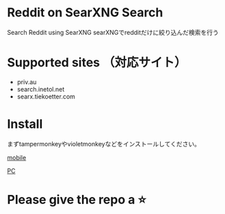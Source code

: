 # Reddit on SearXNG Search
Search Reddit using SearXNG
searXNGでredditだけに絞り込んだ検索を行う


# Supported sites （対応サイト）
- priv.au
- search.inetol.net
- searx.tiekoetter.com

# Install
まずtampermonkeyやvioletmonkeyなどをインストールしてください。

[mobile](https://greasyfork.org/en/scripts/503249-reddit-on-searxng-search-for-mobile)

[PC](https://greasyfork.org/en/scripts/503249-reddit-on-searxng-search-for-mobile)


# Please give the repo a ⭐


